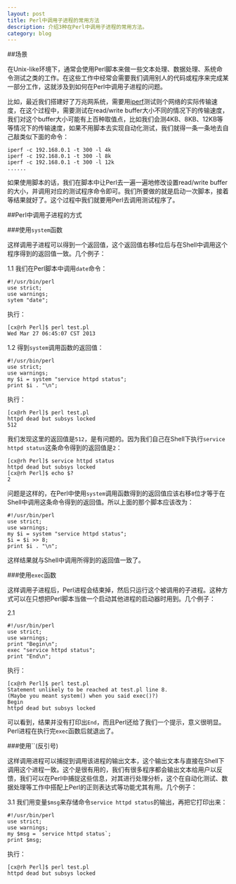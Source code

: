 ```yaml
---
layout: post
title: Perl中调用子进程的常用方法
description: 介绍3种在Perl中调用子进程的常用方法。
category: blog
---
```


##场景

在Unix-like环境下，通常会使用Perl脚本来做一些文本处理、数据处理、系统命令测试之类的工作。在这些工作中经常会需要我们调用别人的代码或程序来完成某一部分工作，这就涉及到如何在Perl中调用子进程的问题。

比如，最近我们搭建好了万兆网系统，需要用[iperf][]测试则个网络的实际传输速度，在这个过程中，需要测试在read/write buffer大小不同的情况下的传输速度，我们对这个buffer大小可能有上百种取值点，比如我们会测4KB、8KB、12KB等等情况下的传输速度，如果不用脚本去实现自动化测试，我们就得一条一条地去自己敲类似下面的命令：

	iperf -c 192.168.0.1 -t 300 -l 4k
	iperf -c 192.168.0.1 -t 300 -l 8k
	iperf -c 192.168.0.1 -t 300 -l 12k
	......

如果使用脚本的话，我们在脚本中让Perl去一遍一遍地修改设置read/write buffer的大小，并调用对应的测试程序命令即可。我们所要做的就是启动一次脚本，接着等结果就好了。这个过程中我们就要用Perl去调用测试程序了。

##Perl中调用子进程的方式

###使用`system`函数

这样调用子进程可以得到一个返回值，这个返回值右移`8`位后与在Shell中调用这个程序得到的返回值一致。几个例子：

1.1 我们在Perl脚本中调用`date`命令：

    #!/usr/bin/perl
    use strict;
    use warnings;
    sytem "date";

执行：

	[cx@rh Perl]$ perl test.pl
	Wed Mar 27 06:45:07 CST 2013

1.2 得到`system`调用函数的返回值：

	#!/usr/bin/perl
	use strict;
	use warnings;
	my $i = system "service httpd status";
	print $i . "\n";

执行：

	[cx@rh Perl]$ perl test.pl
	httpd dead but subsys locked
	512

我们发现这里的返回值是`512`，是有问题的。因为我们自己在Shell下执行`service httpd status`这条命令得到的返回值是`2`：

	[cx@rh Perl]$ service httpd status
	httpd dead but subsys locked
	[cx@rh Perl]$ echo $?
	2

问题是这样的，在Perl中使用`system`调用函数得到的返回值应该右移`8`位才等于在Shell中调用这条命令得到的返回值。所以上面的那个脚本应该改为：

	#!/usr/bin/perl
	use strict;
	use warnings;
	my $i = system "service httpd status";
	$i = $i >> 8;
	print $i . "\n";

这样结果就与Shell中调用所得到的返回值一致了。

###使用`exec`函数

这样调用子进程后，Perl进程会结束掉，然后只运行这个被调用的子进程。这种方式可以在只想把Perl脚本当做一个启动其他进程的启动器时用到。几个例子：

2.1 

	#!/usr/bin/perl
	use strict;
	use warnings;
	print "Begin\n";
	exec "service httpd status";
	print "End\n";

执行：

	[cx@rh Perl]$ perl test.pl
	Statement unlikely to be reached at test.pl line 8.
	(Maybe you meant system() when you said exec()?)
	Begin
	httpd dead but subsys locked

可以看到，结果并没有打印出`End`，而且Perl还给了我们一个提示，意义很明显。Perl进程在执行完`exec`函数后就退出了。

###使用``(反引号)

这样调用进程可以捕捉到调用该进程的输出文本，这个输出文本与直接在Shell下调用这个进程一致。这个是很有用的，我们有很多程序都会输出文本给用户以反馈，我们可以在Perl中捕捉这些信息，对其进行处理分析，这个在自动化测试、数据处理等工作中搭配上Perl的正则表达式等功能尤其有用。几个例子：

3.1 我们用变量`$msg`来存储命令`service httpd status`的输出，再把它打印出来：

	#!/usr/bin/perl
	use strict;
	use warnings;
	my $msg = `service httpd status`;
	print $msg;

执行：

	[cx@rh Perl]$ perl test.pl
	httpd dead but subsys locked


[iperf]: http://iperf.sourceforge.net/ "iperf"